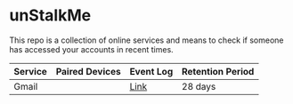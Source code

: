 # unStalkMe

This repo is a collection of online services and means to check if someone has accessed your accounts in recent times.


| Service | Paired Devices | Event Log | Retention Period |
| --- 	  | ---		       | ---       | ---     		  |
| Gmail	  | | [Link](https://myaccount.google.com/notifications?pli=1) | 28 days |:wq


